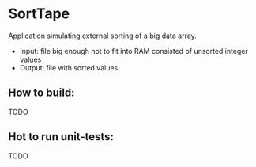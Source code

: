 # SortTape

Application simulating external sorting of a big data array.

* Input: file big enough not to fit into RAM consisted of unsorted integer values
* Output: file with sorted values

## How to build:

TODO

## Hot to run unit-tests:

TODO